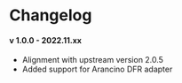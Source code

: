 # Changelog

#### v 1.0.0 - 2022.11.xx
* Alignment with upstream version 2.0.5
* Added support for Arancino DFR adapter